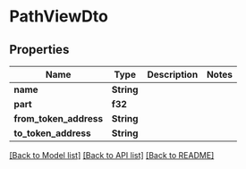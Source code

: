 # PathViewDto

## Properties

Name | Type | Description | Notes
------------ | ------------- | ------------- | -------------
**name** | **String** |  | 
**part** | **f32** |  | 
**from_token_address** | **String** |  | 
**to_token_address** | **String** |  | 

[[Back to Model list]](../README.md#documentation-for-models) [[Back to API list]](../README.md#documentation-for-api-endpoints) [[Back to README]](../README.md)


